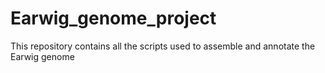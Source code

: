 # Earwig_genome_project
This repository contains all the scripts used to assemble and annotate the Earwig genome
